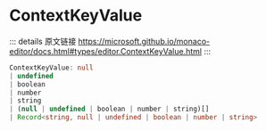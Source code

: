 # ContextKeyValue

<backTop />
        
::: details 原文链接
https://microsoft.github.io/monaco-editor/docs.html#types/editor.ContextKeyValue.html
:::

```ts
ContextKeyValue: null 
| undefined 
| boolean 
| number 
| string 
| (null | undefined | boolean | number | string)[] 
| Record<string, null | undefined | boolean | number | string>
```